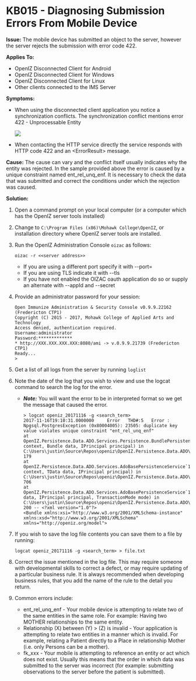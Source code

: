 # KB015 - Diagnosing Submission Errors From Mobile Device

**Issue:** The mobile device has submitted an object to the server, however the server rejects the submission with error code 422.

**Applies To:**

* OpenIZ Disconnected Client for Android
* OpenIZ Disconnected Client for Windows
* OpenIZ Disconnected Client for Linux
* Other clients connected to the IMS Server

**Symptoms:**

* When using the disconnected client application you notice a synchronization conflicts. The synchronization conflict mentions error 422 - Unprocessable Entity

  ![](https://raw.githubusercontent.com/santedb/dev-doc/master/.gitbook/assets/kb014-sync-error.png)

* When contacting the HTTP service directly the service responds with HTTP code 422 and an &lt;ErrorResult&gt; message.

**Cause:** The cause can vary and the conflict itself usually indicates why the entity was rejected. In the sample provided above the error is caused by a unique constraint named ent\_rel\_unq\_enf. It is necessary to check the data that was submitted and correct the conditions under which the rejection was caused.

**Solution:**

1. Open a command prompt on your local computer \(or a computer which has the OpenIZ server tools installed\)
2. Change to `C:\Program Files (x86)\Mohawk College\OpenIZ`, or installation directory where OpenIZ server tools are installed.
3. Run the OpenIZ Administration Console `oizac` as follows:

   `oizac -r <<server address>>`

   * If you are using a different port specify it with --port=
   * If you are using TLS indicate it with --tls
   * If you have not enabled the OIZAC oauth application do so or supply an alternate with --appId and --secret

4. Provide an administrator password for your session:

   ```text
   Open Immunize Administration & Security Console v0.9.9.22162 (Fredericton CTP1)
   Copyright (C) 2015 - 2017, Mohawk College of Applied Arts and Technology
   Access denied, authentication required.
   Username:administrator
   Password:*************
   * http://XXX.XXX.XXX.XXX:8080/ami -> v.0.9.9.21739 (Fredericton CTP1)
   Ready...
   >
   ```

5. Get a list of all logs from the server by running `loglist`
6. Note the date of the log that you wish to view and use the logcat command to search the log for the error.
   * _**Note:**_ You will want the error to be in interpreted format so we get the message that caused the error.

     ```text
     > logcat openiz_20171116 -g <search_term>
     2017-11-16T19:10:31.0000000     Error   THD#:5   Error : Npgsql.PostgresException (0x80004005): 23505: duplicate key value violates unique constraint "ent_rel_unq_enf"
     at OpenIZ.Persistence.Data.ADO.Services.Persistence.BundlePersistenceService.InsertInternal(DataContext context, Bundle data, IPrincipal principal) in C:\Users\justin\Source\Repos\openiz\OpenIZ.Persistence.Data.ADO\Services\Persistence\BundlePersistenceService.cs:line 179
     at OpenIZ.Persistence.Data.ADO.Services.AdoBasePersistenceService`1.Insert(DataContext context, TData data, IPrincipal principal) in C:\Users\justin\Source\Repos\openiz\OpenIZ.Persistence.Data.ADO\Services\AdoBasePersistenceService.cs:line 706
     at OpenIZ.Persistence.Data.ADO.Services.AdoBasePersistenceService`1.Insert(TData data, IPrincipal principal, TransactionMode mode) in C:\Users\justin\Source\Repos\openiz\OpenIZ.Persistence.Data.ADO\Services\AdoBasePersistenceService.cs:line 200 -- <?xml version="1.0"?>
     <Bundle xmlns:xsi="http://www.w3.org/2001/XMLSchema-instance" xmlns:xsd="http://www.w3.org/2001/XMLSchema" xmlns="http://openiz.org/model">
     ```
7. If you wish to save the log file contents you can save them to a file by running:

   `logcat openiz_20171116 -g <search_term> > file.txt`

8. Correct the issue mentioned in the log file. This may require someone with developmental skills to correct a defect, or may require updating of a particular business rule. It is always recommended when developing business rules, that you add the name of the rule to the detail you return.
9. Common errors include:
   * ent\_rel\_unq\_enf - Your mobile device is attempting to relate two of the same entities in the same role. For example: Having two MOTHER relationships to the same entity.
   * Relationship \(X\) between \(Y\) &gt; \(Z\) is invalid - Your application is attempting to relate two entities in a manner which is invalid. For example, relating a Patient directly to a Place in relationship Mother \(i.e. only Persons can be a mother\).
   * fk\_xxx - Your mobile is attempting to reference an entity or act which does not exist. Usually this means that the order in which data was submitted to the server was incorrect \(for example: submitting observations to the server before the patient is submitted\).   

